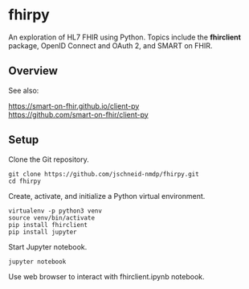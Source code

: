 # fhirpy

An exploration of HL7 FHIR using Python.  Topics include the **fhirclient**
package, OpenID Connect and OAuth 2, and SMART on FHIR.

## Overview

See also:

https://smart-on-fhir.github.io/client-py  
https://github.com/smart-on-fhir/client-py

## Setup

Clone the Git repository.

```
git clone https://github.com/jschneid-nmdp/fhirpy.git
cd fhirpy
```

Create, activate, and initialize a Python virtual environment.

```
virtualenv -p python3 venv
source venv/bin/activate
pip install fhirclient
pip install jupyter
```

Start Jupyter notebook.

```
jupyter notebook
```

Use web browser to interact with fhirclient.ipynb notebook.
